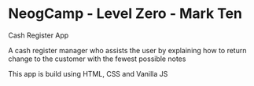 # NeogCamp - Level Zero - Mark Ten

Cash  Register App

A cash register manager who assists the user by explaining how to return change to the customer with the fewest possible notes

This app is build using HTML, CSS and Vanilla JS

